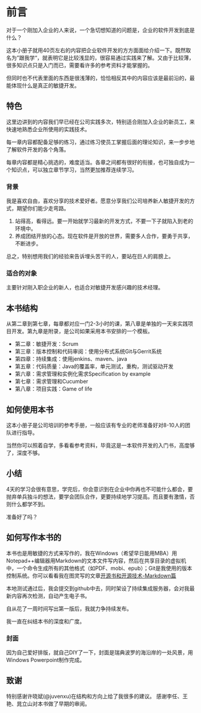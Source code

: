# 前言 #

对于一个刚加入企业的人来说，一个急切想知道的问题是，企业的软件开发到底是什么？

这本小册子就用40页左右的内容把企业软件开发的方方面面给介绍一下。既然取名为”跟我学“，就表明它是比较浅显的，很容易通过实践来了解。又由于比较薄，很多知识点只是入门而已，需要看许多的参考资料才能掌握的。

但同时也不代表里面的东西是很浅薄的，恰恰相反其中的内容应该是最前沿的，最能体现什么是真正的敏捷开发。

## 特色 ##
这里边讲到的内容我们早已经在公司实践多次，特别适合刚加入企业的新员工，来快速地熟悉企业所使用的实践技术。

每一章内容都配备足够的练习，通过练习使员工掌握后面的理论知识，来一步步地了解软件开发的各个角落。

每章内容都是精心挑选的，难度适当。各章之间都有很好的衔接，也可独自成为一个知识点，可以独立章节学习，当然更加推荐连续学习。

### 背景 ###
我是喜欢自由，喜欢分享的技术爱好者。愿意分享我们公司培养新人敏捷开发的方式，期望你们能少走弯路。

  1. 站得高，看得远。要一开始就学习最新的开发方式，不要一下子就陷入到老的环境中。
  2. 养成团结开放的心态。现在软件是开放的世界，需要多人合作，要勇于共享，不断进步。

总之，特别想用我们的经验来告诉埋头苦干的人，要站在巨人的肩膀上。

### 适合的对象 ###
主要针对刚入职企业的新人，也适合对敏捷开发感兴趣的技术经理。

## 本书结构 ##
从第二章到第七章，每章都对应一门2-3小时的课，第八章是单独的一天来实践项目开发。第九章是附录，是公司如果采用本书安排的一个模板。

  * 第二章：敏捷开发：Scrum
  * 第三章：版本控制和代码审阅：使用分布式系统Git与Gerrit系统
  * 第四章：持续集成：使用jenkins、maven、java
  * 第五章：代码质量：Java的覆盖率，单元测试，重构，测试驱动开发
  * 第六章：需求管理和实例化需求Specification by example
  * 第七章：需求管理和Cucumber
  * 第八章：项目实践：Game of life
  
## 如何使用本书 ##
这本小册子是公司培训的参考手册，一般应该有专业的老师准备好对8-10人的团队进行指导。

当然你可以照着自学，多看看参考资料，毕竟这是一本软件开发的入门书，高度够了，深度不够。


## 小结 ##

4天的学习会很有意思，学完后，你会意识到在企业中你再也不可能什么都会，要抛弃单兵独斗的想法，要学会团队合作，更要持续地学习提高。而且要有激情，否则什么都学不到。

准备好了吗？

## 如何写作本书的 ##
本书也是用敏捷的方式来写作的，我在Windows（希望早日能用MBA）用Notepad++编辑器用Markdown的文本文件写内容，然后在共享目录的虚拟机中，一个命令生成所有的其他格式（如PDF、mobi、epub）；Git是我使用的版本控制系统。你可以看看我在图灵写的文章[开源书和开源技术-Markdown篇](http://www.ituring.com.cn/article/828)

本地测试通过后，我会提交到github中去，同时架设了持续集成服务器，会对我最新内容再次检测，自动产生电子书。

自从花了一周时间写出第一版后，我就力争持续发布。

我一直在纠结本书的深度和广度。

### 封面 ###
因为自己爱好排版，就自己DIY了一下，封面是瑞典波罗的海沿岸的一处风景，用Windows Powerpoint制作完成。

## 致谢 ##
特别感谢许晓斌(@juvenxu)在结构和方向上给了我很多的建议。
感谢李任、王艳、晁立山对本书做了早期的审阅。